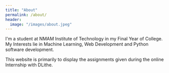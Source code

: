 ```yaml
---
title: "About"
permalink: /about/
header:
  image: "/images/about.jpeg"
---
```


I'm a student at NMAM Institute of Technology in my Final Year of College.
My Interests lie in Machine Learning, Web Development and Python software development. 

This website is primarily to display the assignments given during the online Internship with DLithe.
